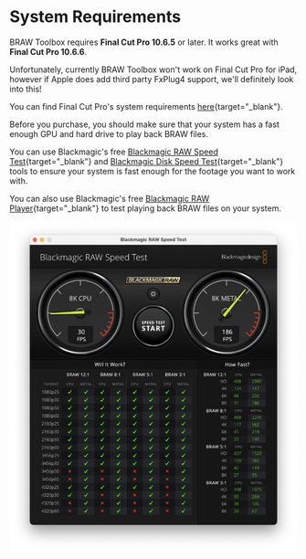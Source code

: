 # System Requirements

BRAW Toolbox requires **Final Cut Pro 10.6.5** or later. It works great with **Final Cut Pro 10.6.6**.

Unfortunately, currently BRAW Toolbox won't work on Final Cut Pro for iPad, however if Apple does add third party FxPlug4 support, we'll definitely look into this!

You can find Final Cut Pro's system requirements [here](https://www.apple.com/au/final-cut-pro/specs/){target="_blank"}.

Before you purchase, you should make sure that your system has a fast enough GPU and hard drive to play back BRAW files.

You can use Blackmagic's free [Blackmagic RAW Speed Test](https://apps.apple.com/us/app/blackmagic-raw-speed-test/id1466185689?mt=12){target="_blank"} and [Blackmagic Disk Speed Test](https://apps.apple.com/au/app/blackmagic-disk-speed-test/id425264550?mt=12){target="_blank"} tools to ensure your system is fast enough for the footage you want to work with.

You can also use Blackmagic's free [Blackmagic RAW Player](https://apps.apple.com/us/app/blackmagic-raw-player/id1435415804?mt=12){target="_blank"} to test playing back BRAW files on your system.

![](static/blackmagic-raw-test.png)